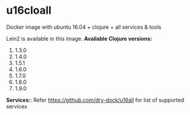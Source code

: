 # u16cloall
Docker image with ubuntu 16.04 + clojure + all services &amp; tools

Lein2 is available in this image.
**Available Clojure versions:**

1. 1.3.0
2. 1.4.0
3. 1.5.1
4. 1.6.0
5. 1.7.0
6. 1.8.0
7. 1.9.0

**Services:**: Refer https://github.com/dry-dock/u16all for list of supported services

